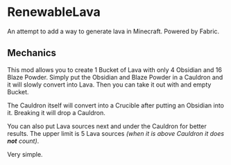 # RenewableLava
An attempt to add a way to generate lava in Minecraft. Powered by Fabric.

## Mechanics

This mod allows you to create 1 Bucket of Lava with only 4 Obsidian and 16 Blaze Powder. Simply put the Obsidian and Blaze Powder in a Cauldron and it will slowly convert into Lava. Then you can take it out with and empty Bucket. 

The Cauldron itself will convert into a Crucible after putting an Obsidian into it. Breaking it will drop a Cauldron.

You can also put Lava sources next and under the Cauldron for better results. The upper limit is 5 Lava sources *(when it is above Cauldron it does **not** count)*.

Very simple.
